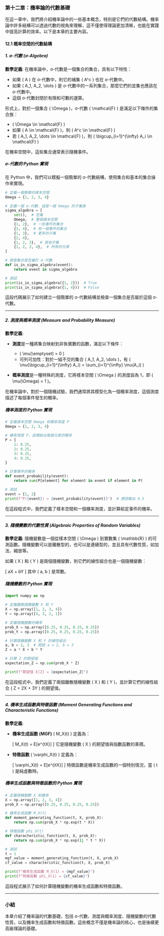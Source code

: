 ### 第十二章：機率論的代數基礎

在這一章中，我們將介紹機率論中的一些基本概念，特別是它們的代數結構。機率論中許多結構可以透過代數的視角來理解，這不僅使得理論更加清晰，也能在實踐中提高計算的效率。以下是本章的主要內容。

#### 12.1 概率空間的代數結構

##### 1. σ-代數 (σ-Algebra)

**數學定義**:
在機率論中，σ-代數是一個集合的集合，具有以下特性：
- 如果 \( A \) 在 σ-代數中，則它的補集 \( A^c \) 也在 σ-代數中。
- 如果 \( A_1, A_2, \dots \) 是 σ-代數中的一系列集合，那麼它們的並集也應該在 σ-代數中。
- 這個 σ-代數封閉於有限和可數的運算。

形式上，對於一個集合 \( \Omega \)，σ-代數 \( \mathcal{F} \) 是滿足以下條件的集合族：
- \( \Omega \in \mathcal{F} \)
- 如果 \( A \in \mathcal{F} \)，則 \( A^c \in \mathcal{F} \)
- 若 \( A_1, A_2, \dots \in \mathcal{F} \)，則 \( \bigcup_{i=1}^{\infty} A_i \in \mathcal{F} \)

在機率空間中，這些集合通常表示隨機事件。

##### σ-代數的 Python 實現

在 Python 中，我們可以模擬一個簡單的 σ-代數結構，使用集合和基本的集合操作來實現。

```python
# 定義一個簡單的樣本空間
Omega = {1, 2, 3, 4}

# 定義一個 σ-代數，這是一個 Omega 的子集族
sigma_algebra = [
    set(),  # 空集
    Omega,  # 整個樣本空間
    {1, 2},  # 一些事件的集合
    {3, 4},  # 另一個事件的集合
    {1, 3},  # 更多的子集
    {2, 4},
    {1, 2, 3},  # 其他子集
    {1, 2, 3, 4},  # 所有的元素
]

# 檢查集合是否屬於 σ-代數
def is_in_sigma_algebra(event):
    return event in sigma_algebra

# 測試
print(is_in_sigma_algebra({1, 2}))  # True
print(is_in_sigma_algebra({1, 4}))  # False
```

這段代碼展示了如何建立一個簡單的 σ-代數結構並檢查一個集合是否屬於這個 σ-代數。

---

##### 2. 測度與概率測度 (Measure and Probability Measure)

**數學定義**:
- **測度**是一種將集合映射到非負實數的函數，滿足以下條件：
  - \( \mu(\emptyset) = 0 \)
  - 可列可加性：對於一組不交的集合 \( A_1, A_2, \dots \)，有 \( \mu(\bigcup_{i=1}^{\infty} A_i) = \sum_{i=1}^{\infty} \mu(A_i) \)

- **概率測度**是一種特殊的測度，它將樣本空間 \( \Omega \) 的測度設為 1，即 \( \mu(\Omega) = 1 \)。

在機率論中，對於一個隨機試驗，我們通常將其模型化為一個概率測度，這個測度描述了每個事件發生的概率。

##### 機率測度的 Python 實現

```python
# 定義樣本空間 Omega 和概率測度 P
Omega = {1, 2, 3, 4}

# 機率測度 P，這裡給出每個元素的概率
P = {
    1: 0.25,
    2: 0.25,
    3: 0.25,
    4: 0.25,
}

# 計算事件的概率
def event_probability(event):
    return sum(P[element] for element in event if element in P)

# 測試
event = {1, 2}
print(f"P({event}) = {event_probability(event)}")  # 應該輸出 0.5
```

在這段程式中，我們定義了樣本空間和一個機率測度，並計算給定事件的機率。

---

##### 3. 隨機變數的代數性質 (Algebraic Properties of Random Variables)

**數學定義**:
隨機變數是一個從樣本空間 \( \Omega \) 到實數集 \( \mathbb{R} \) 的可測函數。隨機變數可以是離散型的，也可以是連續型的，並且具有代數性質，如加法、縮放等。

如果 \( X \) 和 \( Y \) 是兩個隨機變數，則它們的線性組合也是一個隨機變數：

\[
aX + bY
\]
其中 \( a, b \) 是常數。

##### 隨機變數的 Python 實現

```python
import numpy as np

# 定義離散隨機變數 X 和 Y
X = np.array([1, 2, 3, 4])
Y = np.array([4, 3, 2, 1])

# 定義隨機變數的機率
prob_X = np.array([0.25, 0.25, 0.25, 0.25])
prob_Y = np.array([0.25, 0.25, 0.25, 0.25])

# 計算隨機變數 X 和 Y 的線性組合
a, b = 2, 3  # 假設 a = 2, b = 3
Z = a * X + b * Y

# 計算 Z 的期望值
expectation_Z = np.sum(prob_X * Z)

print(f"期望值 E[Z] = {expectation_Z}")
```

在這段程式中，我們定義了兩個離散隨機變數 \( X \) 和 \( Y \)，並計算它們的線性組合 \( Z = 2X + 3Y \) 的期望值。

---

##### 4. 機率生成函數與特徵函數 (Moment Generating Functions and Characteristic Functions)

**數學定義**:
- **機率生成函數 (MGF)** \( M_X(t) \) 定義為：

  \[
  M_X(t) = E[e^{tX}]
  \]
  它是隨機變數 \( X \) 的期望值與指數函數的乘積。

- **特徵函數** \( \varphi_X(t) \) 定義為：

  \[
  \varphi_X(t) = E[e^{itX}]
  \]
  特徵函數是機率生成函數的一個特別情況，當 \( t \) 是純虛數時。

##### 機率生成函數與特徵函數的 Python 實現

```python
# 定義隨機變數 X 和機率
X = np.array([1, 2, 3, 4])
prob_X = np.array([0.25, 0.25, 0.25, 0.25])

# 機率生成函數 M_X(t)
def moment_generating_function(t, X, prob_X):
    return np.sum(prob_X * np.exp(t * X))

# 特徵函數 phi_X(t)
def characteristic_function(t, X, prob_X):
    return np.sum(prob_X * np.exp(1j * t * X))

# 測試
t = 1
mgf_value = moment_generating_function(t, X, prob_X)
cf_value = characteristic_function(t, X, prob_X)

print(f"機率生成函數 M_X(1) = {mgf_value}")
print(f"特徵函數 phi_X(1) = {cf_value}")
```

這段程式展示了如何計算隨機變數的機率生成函數和特徵函數。

---

### 小結

本章介紹了機率論的代數基礎，包括 σ-代數、測度與概率測度、隨機變數的代數性質，以及機率生成函數和特徵函數。這些概念不僅是機率論的核心，也是後續更高級理論的基礎。